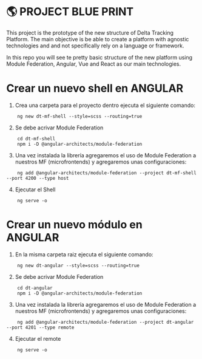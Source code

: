 # 🌎 PROJECT BLUE PRINT
This project is the prototype of the new structure of Delta Tracking Platform. The main objective is be able to create a platform with agnostic technologies and and not specifically rely on a language or framework.

In this repo you will see te pretty basic structure of the new platform using Module Federation, Angular, Vue and React as our main technologies.








# Crear un nuevo shell en ANGULAR

1. Crea una carpeta para el proyecto dentro ejecuta el siguiente comando: 
```console
    ng new dt-mf-shell --style=scss --routing=true
```
2. Se debe acrivar Module Federation
```console
    cd dt-mf-shell
    npm i -D @angular-architects/module-federation
```
3. Una vez instalada la librería agregaremos el uso de Module Federation a nuestros MF (microfrontends) y agregaremos unas configuraciones:
```console
    ng add @angular-architects/module-federation --project dt-mf-shell --port 4200 --type host
```
4. Ejecutar el Shell
```console
    ng serve -o
```


# Crear un nuevo módulo en ANGULAR
1. En la misma carpeta raiz ejecuta el siguiente comando: 
```console
    ng new dt-angular --style=scss --routing=true
```
2. Se debe acrivar Module Federation
```console
    cd dt-angular
    npm i -D @angular-architects/module-federation
```
3. Una vez instalada la librería agregaremos el uso de Module Federation a nuestros MF (microfrontends) y agregaremos unas configuraciones:
```console
    ng add @angular-architects/module-federation --project dt-angular --port 4201 --type remote
```
4. Ejecutar el remote
```console
    ng serve -o
```